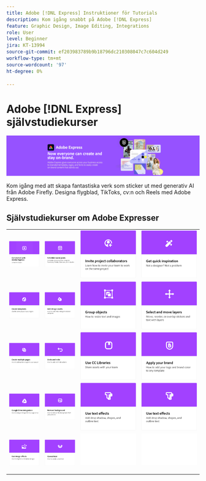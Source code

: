 ```yaml
---
title: Adobe [!DNL Express] Instruktioner för Tutorials
description: Kom igång snabbt på Adobe [!DNL Express]
feature: Graphic Design, Image Editing, Integrations
role: User
level: Beginner
jira: KT-13994
source-git-commit: ef203983789b9b18796dc210308047c7c604d249
workflow-type: tm+mt
source-wordcount: '97'
ht-degree: 0%

---
```


# Adobe [!DNL Express] självstudiekurser

![Express Hero-bild](../assets/Express.png)

Kom igång med att skapa fantastiska verk som sticker ut med generativ AI från Adobe Firefly. Designa flygblad, TikToks, cv:n och Reels med Adobe Express.

## Självstudiekurser om Adobe Expresser

<table style="table-layout:fixed">
<tr>
 <td>
      <a href="get-started.md">
         <img alt="Kom igång med Adobe Express" src="assets/get-started.png" />
      </a>
 </td>
 <td>
      <a href="schedule.md">
         <img alt="Schemalägg sociala inlägg" src="assets/schedule.png" />
      </a>
  </td>
  <td>
   <a href="collaborate.md">
      <img alt="Bjud in projektmedarbetare" src="assets/collaborate.png" />
   </a>
  </td>
  <td>
      <a href="get-inspiration.md">
         <img alt="Få snabb inspiration" src="assets/inspiration.png" />
      </a>
  </td>
</tr>  
<tr>
  <td>
   <a href="create-templates.md">
      <img alt="Skapa mallar" src="assets/templates.png" />
   </a>
  </td>
 <td>
         <a href="add-design-assets.md">
            <img alt="Lägg till mediefiler för design" src="assets/design-assets.png" />
         </a>
 </td>
  <td>
         <a href="group-objects.md">
            <img alt="Gruppera objekt" src="assets/group-objects.png" />
         </a>
   </td>
  <td>
         <a href="layers.md">
            <img alt="Markera och flytta lager" src="assets/layers.png" />
         </a>
   </td>
</tr>
<tr>
  <td>
      <a href="multiple-pages.md">
         <img alt="Skapa flera sidor" src="assets/multiple-pages.png" />
      </a>
  </td>
  <td>
      <a href="undo-redo.md">
         <img alt="Ångra och göra om" src="assets/undo-redo.png" />
      </a>
   </td>
  <td>
      <a href="cc-libraries.md">
         <img alt="Använda CC Libraries" src="assets/cc-libraries.png" />
      </a>
  </td>
   <td>
      <a href="brand.md">
         <img alt="Använd ditt varumärke" src="assets/brand.png" />
      </a>
  </td>
</tr>
<tr>
   <td>
      <a href="google-drive.md">
         <img alt="Integrering med Google Drive" src="assets/google-drive.png" />
      </a>
  </td>
  <td>
      <a href="remove-background.md">
         <img alt="Ta bort bakgrund" src="assets/background.png" />
      </a>
  </td>
  <td>
      <a href="text-effects.md">
         <img alt="Använda texteffekter" src="assets/text-effects.png" />
      </a>
  </td>
  <td>
      <a href="text-effects.md">
         <img alt="Använda texteffekter" src="assets/text-effects.png" />
      </a>
  </td>
</tr>
<tr>
  <td>
      <a href="image-effects.md">
         <img alt="Använd bildeffekter" src="assets/image-effects.png" />
      </a>
  </td>
  <td>
         <a href="create-curved-text.md">
            <img alt="Skapa krökt text" src="assets/curved-text.png" />
         </a>
   </td>
   <td>
      <img alt="Avgränsare" src="../assets/Whitespacer.png" />
      <div>
      <br>
   </td>
   <td>
      <img alt="Avgränsare" src="../assets/Whitespacer.png" />
      <div>
      <br>
   </td>
</tr>
</table>

